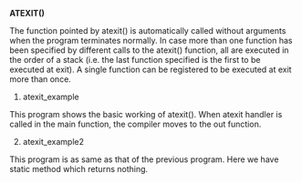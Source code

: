 **ATEXIT()**

The function pointed by atexit() is automatically called without arguments when the program terminates normally. 
In case more than one function has been specified by different calls to the atexit() function, all are executed in 
the order of a stack (i.e. the last function specified is the first to be executed at exit). A single function can be
registered to be executed at exit more than once. 


1. atexit_example

This program shows the basic working of atexit(). When atexit handler is called in the main function, the compiler 
moves to the out function.


2. atexit_example2

This program is as same as that of the previous program. Here we have static method which returns nothing.
  
